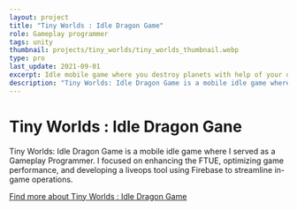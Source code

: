```yaml
---
layout: project
title: "Tiny Worlds : Idle Dragon Game"
role: Gameplay programmer
tags: unity
thumbnail: projects/tiny_worlds/tiny_worlds_thumbnail.webp
type: pro
last_update: 2021-09-01
excerpt: Idle mobile game where you destroy planets with help of your dragons.
description: "Tiny Worlds: Idle Dragon Game is a mobile idle game where I served as a Gameplay Programmer. I focused on enhancing the FTUE, optimizing game performance, and developing a liveops tool using Firebase to streamline in-game operations."
---
```

<h1>Tiny Worlds : Idle Dragon Gane</h1>
<p>Tiny Worlds: Idle Dragon Game is a mobile idle game where I served as a Gameplay Programmer. I focused on enhancing the FTUE, optimizing game performance, and developing a liveops tool using Firebase to streamline in-game operations.</p>
<a href="https://oldskullgames.com/our-games/tiny-worlds-idle-dragon-game/" class="arrow-link" target="_blank">Find more about Tiny Worlds : Idle Dragon Game</a>